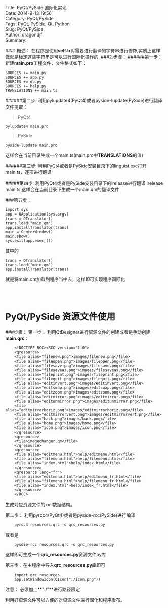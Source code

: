 Title: PyQt/PySide 国际化实现  
Date: 2014-9-13 19:56  
Category: PyQt/PySide  
Tags: PyQt, PySide, Qt, Python  
Slug: PyQt/PySide   
Author: dragondjf  
Summary:  

###1.概述：
在程序是使用**self.tr**对需要进行翻译的字符串进行修饰,实质上这样做就是标定这些字符串是可以进行国际化操作的.
###2.步骤：
######第一步：
新建**main.pro**工程文件，文件格式如下：

    SOURCES += main.py
    SOURCES += app.py
    SOURCES += db.py
    SOURCES += help.py
    TRANSLATIONS += main.ts
######第二步:
利用pylupdate4(PyQt4)或者pyside-lupdate(PySide)进行翻译文件提取：
>PyQt4  

    pylupdate4 main.pro

>PySide  
    
    pyside-lupdate main.pro

这样会在当前目录生成一个main.ts(main.pro中**TRANSLATIONS**的值)

######第三步:
利用PyQt4或者是PySide安装目录下的linguist.exe打开main.ts，逐项进行翻译

#####第四步:
利用PyQt4或者是PySide安装目录下的lrelease进行翻译
    lrelease main.ts
这样会在当前目录下生成一个main.qm的翻译文件

###第五步：
    
    import sys
    app = QApplication(sys.argv)
    trans = QTranslator()
    trans.load("main.qm")
    app.installTranslator(trans)
    main = CenterWindow()
    main.show()
    sys.exit(app.exec_())

其中的   

    trans = QTranslator()
    trans.load("main.qm")
    app.installTranslator(trans)
就是将main.qm加载到程序当中去，这样即可实现程序国际化

<br>
<br>

PyQt/PySide 资源文件使用
=======================================
###步骤：
第一步： 利用QtDesigner进行资源文件的创建或者是手动创建**main.qrc**：  

        <!DOCTYPE RCC><RCC version="1.0">
        <qresource>
        <file alias="filenew.png">images/filenew.png</file>
        <file alias="fileopen.png">images/fileopen.png</file>
        <file alias="filesave.png">images/filesave.png</file>
        <file alias="filesaveas.png">images/filesaveas.png</file>
        <file alias="fileprint.png">images/fileprint.png</file>
        <file alias="filequit.png">images/filequit.png</file>
        <file alias="editinvert.png">images/editinvert.png</file>
        <file alias="editswap.png">images/editswap.png</file>
        <file alias="editzoom.png">images/editzoom.png</file>
        <file alias="editmirror.png">images/editmirror.png</file>
        <file alias="editunmirror.png">images/editunmirror.png</file>
        <file alias="editmirrorhoriz.png">images/editmirrorhoriz.png</file>
        <file alias="editmirrorvert.png">images/editmirrorvert.png</file>
        <file alias="back.png">images/back.png</file>
        <file alias="home.png">images/home.png</file>
        <file alias="icon.png">images/icon.png</file>
        </qresource>
        <qresource>
        <file>imagechanger.qm</file>
        </qresource>
        <qresource>
        <file alias="editmenu.html">help/editmenu.html</file>
        <file alias="filemenu.html">help/filemenu.html</file>
        <file alias="index.html">help/index.html</file>
        </qresource>
        <qresource lang="fr">
        <file alias="editmenu.html">help/editmenu_fr.html</file>
        <file alias="filemenu.html">help/filemenu_fr.html</file>
        <file alias="index.html">help/index_fr.html</file>
        </qresource>
        </RCC>

生成对应资源文件的xml数据结构。

第二步： 利用pyrcc4(PyQt4)或者是pyside-rcc(PySide)进行编译
        
        pyrcc4 resources.qrc -o qrc_resources.py
或者是  

        pysdie-rcc resources.qrc -o qrc_resources.py
这样即可生成一个**qrc_resources.py**资源文件py库

第三步：在主程序中导入**qrc_resources.py**库即可

        import qrc_resources
        app.setWindowIcon(QIcon(":/icon.png"))
注意： 必须加上**":/"**进行路径限定

利用好资源文件可以方便的对资源文件进行固化和程序发布。